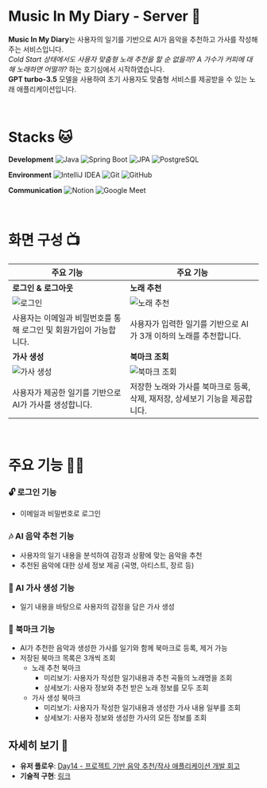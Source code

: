 # Music In My Diary - Server 🎵
**Music In My Diary**는 사용자의 일기를 기반으로 AI가 음악을 추천하고 가사를 작성해주는 서비스입니다. <br/>
_Cold Start 상태에서도 사용자 맞춤형 노래 추천을 할 순 없을까? A 가수가 커피에 대해 노래하면 어떨까?_ 하는 호기심에서 시작하였습니다. <br/>
**GPT turbo-3.5** 모델을 사용하여 초기 사용자도 맞춤형 서비스를 제공받을 수 있는 노래 애플리케이션입니다.

<br/>

# Stacks 🐱
**Development**
![Java](https://img.shields.io/badge/Java-007396?style=flat&logo=openjdk&logoColor=white)
![Spring Boot](https://img.shields.io/badge/Springboot-6DB33F?style=flat&logo=springboot&logoColor=white)
![JPA](https://img.shields.io/badge/JPA-59666C?style=flat&logo=hibernate&logoColor=white)
![PostgreSQL](https://img.shields.io/badge/PostgreSQL-4169E1?style=flat&logo=postgresql&logoColor=white)

**Environment**
![IntelliJ IDEA](https://img.shields.io/badge/IntelliJ%20IDEA-000000?style=flat&logo=intellijidea&logoColor=white)
![Git](https://img.shields.io/badge/Git-F05032?style=flat&logo=git&logoColor=white)
![GitHub](https://img.shields.io/badge/GitHub-181717?style=flat&logo=github&logoColor=white)

<!-- 
## Infrastructure & DevOps
![AWS](https://img.shields.io/badge/AWS-232F3E?style=flat&logo=amazonaws&logoColor=white)
![Docker](https://img.shields.io/badge/Docker-2496ED?style=flat&logo=docker&logoColor=white)
![GitHub Actions](https://img.shields.io/badge/GitHub%20Actions-2088FF?style=flat&logo=githubactions&logoColor=white)
-->

**Communication**
![Notion](https://img.shields.io/badge/Notion-000000?style=flat&logo=notion&logoColor=white)
![Google Meet](https://img.shields.io/badge/Google%20Meet-00897B?style=flat&logo=googlemeet&logoColor=white)

<br/>

# 화면 구성 📺

| 주요 기능            | 주요 기능            |
|---------------------|---------------------|
| **로그인 & 로그아웃** | **노래 추천**        |
| ![로그인](https://github.com/user-attachments/assets/290acb13-773e-4633-a016-62e56af30dc8) | ![노래 추천](https://github.com/user-attachments/assets/8c1872ed-eea0-42cb-9cf8-4f417fbafa5a) |
| 사용자는 이메일과 비밀번호를 통해 로그인 및 회원가입이 가능합니다. | 사용자가 입력한 일기를 기반으로 AI가 3개 이하의 노래를 추천합니다.|
| **가사 생성**        | **북마크 조회**      |
| ![가사 생성](https://github.com/user-attachments/assets/95b185e7-f3bd-4188-a1aa-98a1e799b6a8) | ![북마크 조회](https://github.com/user-attachments/assets/adfa5377-ea2d-492e-92e1-d30ac4e1da40) |
| 사용자가 제공한 일기를 기반으로 AI가 가사를 생성합니다. | 저장한 노래와 가사를 북마크로 등록, 삭제, 재저장, 상세보기 기능을 제공합니다. |

<br/>

# 주요 기능 💅🏻 
### 🔓 로그인 기능 
- 이메일과 비밀번호로 로그인

### 🎶 AI 음악 추천 기능
- 사용자의 일기 내용을 분석하여 감정과 상황에 맞는 음악을 추천
- 추천된 음악에 대한 상세 정보 제공 (곡명, 아티스트, 장르 등)


### 📝 AI 가사 생성 기능
- 일기 내용을 바탕으로 사용자의 감정을 담은 가사 생성

### 🔖 북마크 기능
- AI가 추천한 음악과 생성한 가사를 일기와 함께 북마크로 등록, 제거 가능
- 저장된 북마크 목록은 3개씩 조회 
  - 노래 추천 북마크
    - 미리보기: 사용자가 작성한 일기내용과 추천 곡들의 노래명을 조회
    - 상세보기: 사용자 정보와 추천 받은 노래 정보를 모두 조회
  - 가사 생성 북마크
    - 미리보기: 사용자가 작성한 일기내용과 생성한 가사 내용 일부를 조회
    - 상세보기: 사용자 정보와 생성한 가사의 모든 정보를 조회

## 자세히 보기 🔗
- **유저 플로우**: [Day14 - 프로젝트 기반 음악 추천/작사 애플리케이션 개발 회고](https://velog.io/@ctndl/Day14.-%ED%94%84%EB%A1%AC%ED%94%84%ED%8A%B8-%EA%B8%B0%EB%B0%98-%EC%9D%8C%EC%95%85-%EC%B6%94%EC%B2%9C%EC%9E%91%EC%82%AC-%EC%95%A0%ED%94%8C%EB%A6%AC%EC%BC%80%EC%9D%B4%EC%85%98-%EA%B0%9C%EB%B0%9C-%ED%9A%8C%EA%B3%A0)  
- **기술적 구현**: [링크](#) <!-- 여기에 기술적 내용을 연결할 링크 추가 -->

